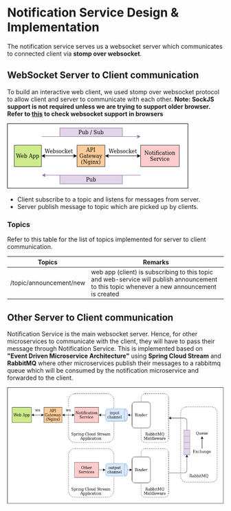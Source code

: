 # Notification Service Design & Implementation

The notification service serves us a websocket server which communicates to connected client via **stomp over websocket**.

## WebSocket Server to Client communication

To build an interactive web client, we used stomp over websocket protocol to allow client and server to communicate 
with each other. **Note: SockJS support is not required unless we are trying to support older browser. Refer to 
[this](https://caniuse.com/websockets) to check websocket support in browsers**

![Client to Server](ClientToServer.png)

- Client subscribe to a topic and listens for messages from server.
- Server publish message to topic which are picked up by clients.

### Topics

Refer to this table for the list of topics implemented for server to client communication.

| Topics | Remarks |
| --- | --- |
| /topic/announcement/new | web app (client) is subscribing to this topic and web-service will publish announcement to this topic whenever a new announcement is created |

## Other Server to Client communication

Notification Service is the main websocket server. Hence, for other microservices to communicate with the client, they 
will have to pass their message through Notification Service. This is implemented based on **"Event Driven Microservice 
Architecture"** using **Spring Cloud Stream** and **RabbitMQ** where other microservices publish their messages to a 
rabbitmq queue which will be consumed by the notification microservice and forwarded to the client.

![Server to Server](ServerToServer.png)

